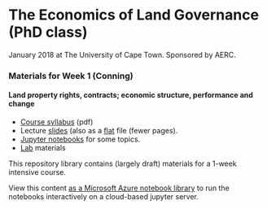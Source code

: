 # The Economics of Land Governance (PhD class)
January 2018 at The University of Cape Town. Sponsored by AERC. 

### Materials for Week 1 (Conning)
#### Land property rights, contracts; economic structure, performance and change

- [Course syllabus](syllabus_week1.pdf) (pdf)
- Lecture [slides](https://drive.google.com/open?id=1LAoYyBhw7sM-4a6IjGukLRMEYqW7xp-H) 
(also as a [flat](https://drive.google.com/open?id=1vx6xGAjHdSkZQzCDBoFmuqiZCQyMVtJu) file (fewer pages).
- [Jupyter notebooks](notebooks/) for some topics.
- [Lab](labs/) materials

This repository library contains (largely draft) materials for a 1-week intensive course.  

View this content [as a Microsoft Azure notebook library](https://notebooks.azure.com/jhconning/libraries/uctland) to run the notebooks interactively on a cloud-based jupyter server.
